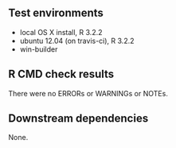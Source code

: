 ## Test environments
* local OS X install, R 3.2.2
* ubuntu 12.04 (on travis-ci), R 3.2.2
* win-builder

## R CMD check results
There were no ERRORs or WARNINGs or NOTEs. 

## Downstream dependencies
None.

